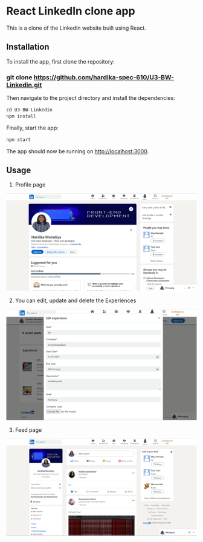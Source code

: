 # React LinkedIn clone app

This is a clone of the LinkedIn website built using React.

## Installation

To install the app, first clone the repository:

### git clone https://github.com/hardika-spec-610/U3-BW-Linkedin.git

Then navigate to the project directory and install the dependencies:

```javascript
cd U3-BW-Linkedin
npm install
```

Finally, start the app:

```javascript
npm start
```

The app should now be running on [http://localhost:3000](http://localhost:3000).

## Usage

1. Profile page

![image](/public/img/profile1.png)

2. You can edit, update and delete the Experiences

![image](/public/img/model1.png)

3. Feed page

![image](/public/img/home1.png)
